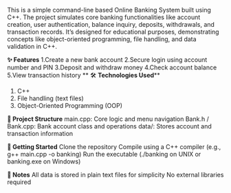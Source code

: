 This is a simple command-line based Online Banking System built using C++. The project simulates core banking functionalities like account creation, user authentication, balance inquiry, deposits, withdrawals, and transaction records. It’s designed for educational purposes, demonstrating concepts like object-oriented programming, file handling, and data validation in C++.

**✨ Features**
1.Create a new bank account
2.Secure login using account number and PIN
3.Deposit and withdraw money
4.Check account balance
5.View transaction history
**
🛠️ **Technologies Used****
1. C++
2. File handling (text files)
3. Object-Oriented Programming (OOP)

**📂 Project Structure**
main.cpp: Core logic and menu navigation
Bank.h / Bank.cpp: Bank account class and operations
data/: Stores account and transaction information

**🚀 Getting Started**
Clone the repository
Compile using a C++ compiler (e.g., g++ main.cpp -o banking)
Run the executable (./banking on UNIX or banking.exe on Windows)

**📌 Notes**
All data is stored in plain text files for simplicity
No external libraries required
